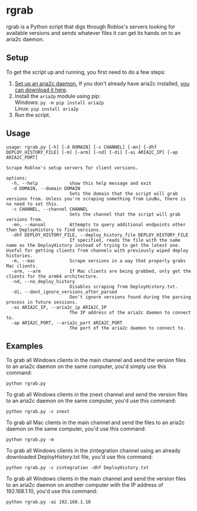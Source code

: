 # rgrab
rgrab is a Python script that digs through Roblox's servers looking for available versions and sends whatever files it can get its hands on to an aria2c daemon.

## Setup
To get the script up and running, you first need to do a few steps:
1. [Set up an aria2c daemon.](https://stackoverflow.com/questions/62101819/how-to-use-aria2c-rpc-server-as-a-daemon) If you don't already have aria2c installed, [you can download it here](https://github.com/aria2/aria2/releases).
2. Install the `aria2p` module using pip:<br>
Windows: `py -m pip install aria2p`<br>
Linux: `pip install aria2p`
3. Run the script.

## Usage
```none
usage: rgrab.py [-h] [-d DOMAIN] [-c CHANNEL] [-mn] [-dhf DEPLOY_HISTORY_FILE] [-m] [-arm] [-nd] [-di] [-ai ARIA2C_IP] [-ap ARIA2C_PORT]

Scrape Roblox's setup servers for client versions.

options:
  -h, --help            show this help message and exit
  -d DOMAIN, --domain DOMAIN
                        Sets the domain that the script will grab versions from. Unless you're scraping something from LouBu, there is no need to set this.
  -c CHANNEL, --channel CHANNEL
                        Sets the channel that the script will grab versions from.
  -mn, --manual         Attempts to query additional endpoints other than DeployHistory to find versions.
  -dhf DEPLOY_HISTORY_FILE, --deploy_history_file DEPLOY_HISTORY_FILE
                        If specified, reads the file with the same name as the DeployHistory instead of trying to get the latest one. Useful for getting clients from channels with previously wiped deploy histories.
  -m, --mac             Scrape versions in a way that properly grabs Mac clients.
  -arm, --arm           If Mac clients are being grabbed, only get the clients for the arm64 architecture.
  -nd, --no_deploy_history
                        Disables scraping from DeployHistory.txt.
  -di, --dont_ignore_versions_after_parsed
                        Don't ignore versions found during the parsing process in future sessions.
  -ai ARIA2C_IP, --aria2c_ip ARIA2C_IP
                        The IP address of the aria2c daemon to connect to.
  -ap ARIA2C_PORT, --aria2c_port ARIA2C_PORT
                        The port of the aria2c daemon to connect to.
```


## Examples
To grab all Windows clients in the main channel and send the version files to an aria2c daemon on the same computer, you'd simply use this command:
```none
python rgrab.py
```

To grab all Windows clients in the znext channel and send the version files to an aria2c daemon on the same computer, you'd use this command:
```none
python rgrab.py -c znext
```

To grab all Mac clients in the main channel and send the files to an aria2c daemon on the same computer, you'd use this command:
```none
python rgrab.py -m
```

To grab all Windows clients in the zintegration channel using an already downloaded DeployHistory.txt file, you'd use this command:
```none
python rgrab.py -c zintegration -dhf DeployHistory.txt
```


To grab all Windows clients in the main channel and send the version files to an aria2c daemon on another computer with the IP address of 192.168.1.10, you'd use this command:
```none
python rgrab.py -ai 192.168.1.10
```
